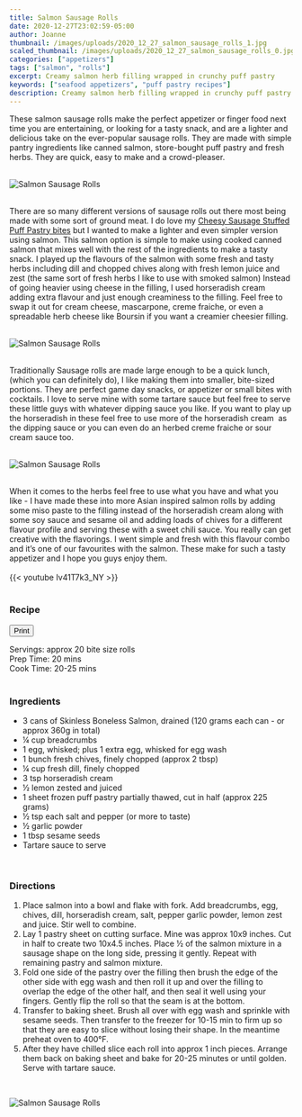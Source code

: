 ```yaml
---
title: Salmon Sausage Rolls
date: 2020-12-27T23:02:59-05:00
author: Joanne
thumbnail: /images/uploads/2020_12_27_salmon_sausage_rolls_1.jpg
scaled_thumbnail: /images/uploads/2020_12_27_salmon_sausage_rolls_0.jpg
categories: ["appetizers"]
tags: ["salmon", "rolls"]
excerpt: Creamy salmon herb filling wrapped in crunchy puff pastry 
keywords: ["seafood appetizers", "puff pastry recipes"]
description: Creamy salmon herb filling wrapped in crunchy puff pastry 
---
```

<span class="blog-text">

These salmon sausage rolls make the perfect appetizer or finger food next time you are entertaining, or looking for a tasty snack, and are a lighter and delicious take on the ever-popular sausage rolls. They are made with simple pantry ingredients like canned salmon, store-bought puff pastry and fresh herbs. They are quick, easy to make and a crowd-pleaser. 
</br>
</br>

![Salmon Sausage Rolls](/images/uploads/2020_12_27_salmon_sausage_rolls_2.jpg)
</br>
</br>

There are so many different versions of sausage rolls out there most being made with some sort of ground meat. I do love my [Cheesy Sausage Stuffed Puff Pastry bites](https://www.oliveandmango.com/cheesy-sausage-stuffed-puff-pastry-appetisers/) but I wanted to make a lighter and even simpler version using salmon. This salmon option is simple to make using cooked canned salmon that mixes well with the rest of the ingredients to make a tasty snack. I played up the flavours of the salmon with some fresh and tasty herbs including dill and chopped chives along with fresh lemon juice and zest (the same sort of fresh herbs I like to use with smoked salmon) Instead of going heavier using cheese in the filling, I used horseradish cream adding extra flavour and just enough creaminess to the filling. Feel free to swap it out for cream cheese, mascarpone, creme fraiche, or even a spreadable herb cheese like Boursin if you want a creamier cheesier filling. 
</br>
</br>

![Salmon Sausage Rolls](/images/uploads/2020_12_27_salmon_sausage_rolls_3.jpg)
</br>
</br>

Traditionally Sausage rolls are made large enough to be a quick lunch, (which you can definitely do), I like making them into smaller, bite-sized portions. They are perfect game day snacks, or appetizer or small bites with cocktails. I love to serve mine with some tartare sauce but feel free to serve these little guys with whatever dipping sauce you like. If you want to play up the horseradish in these feel free to use more of the horseradish cream  as the dipping sauce or you can even do an herbed creme fraiche or sour cream sauce too. 
</br>
</br>

![Salmon Sausage Rolls](/images/uploads/2020_12_27_salmon_sausage_rolls_4.jpg)
</br>
</br>

When it comes to the herbs feel free to use what you have and what you like - I have made these into more Asian inspired salmon rolls by adding some miso paste to the filling instead of the horseradish cream along with some soy sauce and sesame oil and adding loads of chives for a different flavour profile and serving these with a sweet chili sauce. You really can get creative with the flavorings. I went simple and fresh with this flavour combo and it’s one of our favourites with the salmon. These make for such a tasty appetizer and I hope you guys enjoy them.
</br>
</br>
{{< youtube Iv41T7k3_NY >}}
</br>
</br>
</span>

### Recipe
<div print_button><form>
<input type="button" value="Print" class="btn__print" onClick="window.print()">
</form></div>

<div>Servings: <span itemprop="recipeYield">approx 20 bite size rolls </div>
<div>Prep Time: <meta itemprop="prepTime" content="PT20M">20 mins</div>
<div>Cook Time: <meta itemprop="cookTime" content="PT25M">20-25 mins</div>
</br>

### Ingredients

* <span itemprop="recipeIngredient">3 cans of Skinless Boneless Salmon, drained (120 grams each can - or approx 360g in total)</span>
* <span itemprop="recipeIngredient">&frac14; cup breadcrumbs </span>
* <span itemprop="recipeIngredient">1 egg, whisked; plus 1 extra egg, whisked for egg wash </span>
* <span itemprop="recipeIngredient">1 bunch fresh chives, finely chopped (approx 2 tbsp)</span>
* <span itemprop="recipeIngredient">&frac14; cup fresh dill, finely chopped</span>
* <span itemprop="recipeIngredient">3 tsp horseradish cream </span>
* <span itemprop="recipeIngredient">&frac12; lemon zested and juiced  </span>
* <span itemprop="recipeIngredient">1 sheet frozen puff pastry partially thawed, cut in half (approx 225 grams)</span>
* <span itemprop="recipeIngredient">&frac12; tsp each salt and pepper (or more to taste)</span>
* <span itemprop="recipeIngredient">&frac12; garlic powder </span>
* <span itemprop="recipeIngredient">1 tbsp sesame seeds </span>
* <span itemprop="recipeIngredient">Tartare sauce to serve </span>
</br>

### Directions
1. Place salmon into a bowl and flake with fork. Add breadcrumbs, egg, chives, dill, horseradish cream, salt, pepper garlic powder, lemon zest and juice. Stir well to combine.
2. Lay 1 pastry sheet on cutting surface. Mine was approx 10x9 inches. Cut in half to create two 10x4.5 inches. Place &frac12; of the salmon mixture in a sausage shape on the long side, pressing it gently. Repeat with remaining pastry and salmon mixture.
3. Fold one side of the pastry over the filling then brush the edge of the other side with egg wash and then roll it up and over the filling to overlap the edge of the other half, and then seal it well using your fingers. Gently flip the roll so that the seam is at the bottom. 
4. Transfer to baking sheet. Brush all over with egg wash and sprinkle with sesame seeds. Then transfer to the freezer for 10-15 min to firm up so that they are easy to slice without losing their shape. In the meantime preheat oven to 400°F. 
5. After they have chilled slice each roll into approx 1 inch pieces. Arrange them back on baking sheet and bake for 20-25 minutes or until golden. Serve with tartare sauce. 

</br>

![Salmon Sausage Rolls](/images/uploads/2020_12_27_salmon_sausage_rolls_5.jpg)
